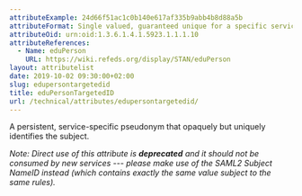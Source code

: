 ```yaml
---
attributeExample: 24d66f51ac1c0b140e617af335b9abb4b8d88a5b
attributeFormat: Single valued, guaranteed unique for a specific service provider. Not transferable between different service providers. Will not be longer than 255 characters in length. _eduPersonTargetedId_ is generated by the Federation Operator.
attributeOid: urn:oid:1.3.6.1.4.1.5923.1.1.1.10
attributeReferences:
  - Name: eduPerson
    URL: https://wiki.refeds.org/display/STAN/eduPerson
layout: attributelist
date: 2019-10-02 09:30:00+02:00
slug: edupersontargetedid
title: eduPersonTargetedID
url: /technical/attributes/edupersontargetedid/
---
```


A persistent, service-specific pseudonym that opaquely but uniquely identifies the subject.

_Note: Direct use of this attribute is **deprecated** and it should not be consumed by new services --- please make use of the SAML2 Subject NameID instead (which contains exactly the same value subject to the same rules)._

